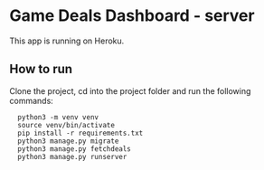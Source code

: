 Game Deals Dashboard - server
=============================

This app is running on Heroku.

How to run
----------

Clone the project, cd into the project folder and run the following commands:

```
  python3 -m venv venv
  source venv/bin/activate
  pip install -r requirements.txt
  python3 manage.py migrate
  python3 manage.py fetchdeals
  python3 manage.py runserver
  
```
